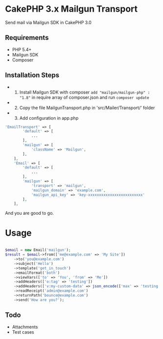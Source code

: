 # CakePHP 3.x Mailgun Transport

Send mail via Mailgun SDK in CakePHP 3.0

## Requirements

* PHP 5.4+
* Mailgun SDK
* Composer

## Installation Steps

* 1) Install Mailgun SDK with composer `add "mailgun/mailgun-php" : "1.8"` in require array of composer.json and run `composer update`
* 2) Copy the file MailgunTransport.php in 'src/Mailer/Transport/' folder
* 3) Add configuration in app.php

```php
'EmailTransport' => [
		'default' => [
			...
		],
		'mailgun' => [
			'className' => 'Mailgun',
		],
	],
	'Email' => [
		'default' => [
			...
		],
		'mailgun' => [
			'transport' => 'mailgun',
			'mailgun_domain' => 'example.com',
			'mailgun_api_key' => 'key-xxxxxxxxxxxxxxxxxxxxxxxxx'
		],
	],
```

And you are good to go.

# Usage

```php

$email = new Email('mailgun');
$result = $email->from(['me@example.com' => 'My Site'])
	->to('you@example.com')
	->subject('Hello')
	->template('get_in_touch')
	->emailFormat('both')
	->viewVars(['to' => 'You', 'from' => 'Me'])
	->addHeaders(['o:tag' => 'testing'])
	->addHeaders(['v:my-custom-data' => json_encode(['max' => 'testing'])])
	->readReceipt('admin@example.com')
	->returnPath('bounce@example.com')
	->send('How are you?');

```

## Todo

* Attachments
* Test cases